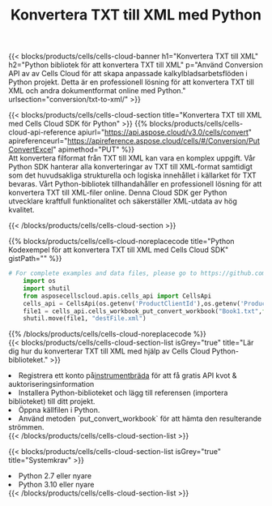 ﻿---
title:  Konvertera TXT till XML med Python
description:  Använda Aspose.Cells Cloud SDK för Python för att konvertera en fil i TXT-format till en fil i XML-format.
kwords: Excel, Convert TXT to XML, REST, Python
howto: How to convert TXT to XML using Aspose.Cells Cloud Python library.
---
{{< blocks/products/cells/cells-cloud-banner h1="Konvertera TXT till XML" h2="Python bibliotek för att konvertera TXT till XML" p="Använd Conversion API av av Cells Cloud för att skapa anpassade kalkylbladsarbetsflöden i Python projekt. Detta är en professionell lösning för att konvertera TXT till XML och andra dokumentformat online med Python." urlsection="conversion/txt-to-xml/" >}}

{{< blocks/products/cells/cells-cloud-section title="Konvertera TXT till XML med Cells Cloud SDK för Python" >}}
{{% blocks/products/cells/cells-cloud-api-reference apiurl="https://api.aspose.cloud/v3.0/cells/convert" apireferenceurl="https://apireference.aspose.cloud/cells/#/Conversion/PutConvertExcel" apimethod="PUT" %}}
<br/>
Att konvertera filformat från TXT till XML kan vara en komplex uppgift. Vår Python SDK hanterar alla konverteringar av TXT till XML-format samtidigt som det huvudsakliga strukturella och logiska innehållet i källarket för TXT bevaras. Vårt Python-bibliotek tillhandahåller en professionell lösning för att konvertera TXT till XML-filer online. Denna Cloud SDK ger Python utvecklare kraftfull funktionalitet och säkerställer XML-utdata av hög kvalitet.

{{< /blocks/products/cells/cells-cloud-section >}}

{{% blocks/products/cells/cells-cloud-noreplacecode title="Python Kodexempel för att konvertera TXT till XML med Cells Cloud SDK" gistPath="" %}}
 
```python
# For complete examples and data files, please go to https://github.com/aspose-cells-cloud/aspose-cells-cloud-python/
    import os
    import shutil
    from asposecellscloud.apis.cells_api import CellsApi
    cells_api = CellsApi(os.getenv('ProductClientId'),os.getenv('ProductClientSecret'))
    file1 = cells_api.cells_workbook_put_convert_workbook("Book1.txt",format="xml")
    shutil.move(file1, "destFile.xml")     
```
 
{{% /blocks/products/cells/cells-cloud-noreplacecode %}}
<br/>
{{< blocks/products/cells/cells-cloud-section-list isGrey="true" title="Lär dig hur du konverterar TXT till XML med hjälp av Cells Cloud Python-biblioteket." >}}
<li> Registrera ett konto på<a href="https://dashboard.aspose.cloud/">instrumentbräda</a> för att få gratis API kvot & auktoriseringsinformation</li>
<li>Installera Python-biblioteket och lägg till referensen (importera biblioteket) till ditt projekt.</li>
<li>Öppna källfilen i Python.</li>
<li>Använd metoden `put_convert_workbook` för att hämta den resulterande strömmen.</li>
{{< /blocks/products/cells/cells-cloud-section-list >}}

{{< blocks/products/cells/cells-cloud-section-list isGrey="true" title="Systemkrav" >}}
<li>Python 2.7 eller nyare</li>
<li>Python 3.10 eller nyare</li>
{{< /blocks/products/cells/cells-cloud-section-list >}}
